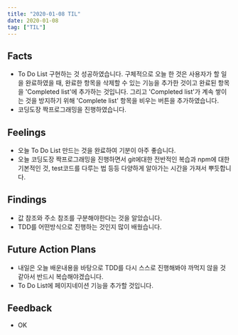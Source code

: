 ```yaml
---
title: "2020-01-08 TIL"
date: 2020-01-08
tag: ["TIL"]
---
```


## Facts

- To Do List 구현하는 것 성공하였습니다. 구체적으로 오늘 한 것은 사용자가 할 일을 완료하였을 때, 완료한 항목을 삭제할 수 있는 기능을 추가한 것이고 완료된 항목을 'Completed list'에 추가하는 것입니다. 그리고 'Completed list'가 계속 쌓이는 것을 방지하기 위해 'Complete list' 항목을 비우는 버튼을 추가하였습니다.
- 코딩도장 짝프로그래밍을 진행하였습니다.

## Feelings

- 오늘 To Do List 만드는 것을 완료하여 기분이 아주 좋습니다.
- 오늘 코딩도장 짝프로그래밍을 진행하면서 git에대한 전반적인 복습과 npm에 대한 기본적인 것, test코드를 다루는 법 등등 다양하게 알아가는 시간을 가져서 뿌듯합니다.

## Findings

- 값 참조와 주소 참조를 구분해야한다는 것을 알았습니다.
- TDD를 어떤방식으로 진행하는 것인지 많이 배웠습니다.

## Future Action Plans

- 내일은 오늘 배운내용을 바탕으로 TDD를 다시 스스로 진행해봐야 까먹지 않을 것 같아서 반드시 복습해야겠습니다.
- To Do List에 페이지네이션 기능을 추가할 것입니다.

## Feedback

- OK
